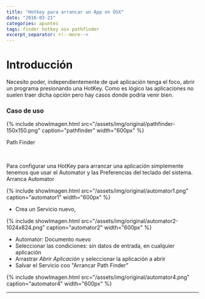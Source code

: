 ```yaml
---
title: "Hotkey para arrancar un App en OSX"
date: "2016-03-21"
categories: apuntes
tags: finder hotkey osx pathfinder
excerpt_separator: <!--more-->
---
```


# Introducción

Necesito poder, independientemente de qué aplicación tenga el foco, abrir un programa presionando una HotKey. Como es lógico las aplicaciones no suelen traer dicha opción pero hay casos donde podría venir bien.

### Caso de uso

{% include showImagen.html
    src="/assets/img/original/pathfinder-150x150.png"
    caption="pathfinder"
    width="600px"
    %}

Path Finder

 

Para configurar una HotKey para arrancar una aplicación simplemente tenemos que usar el Automator y las Preferencias del teclado del sistema. Arranca Automator

{% include showImagen.html
    src="/assets/img/original/automator1.png"
    caption="automator1"
    width="600px"
    %}
- Crea un Servicio nuevo,

{% include showImagen.html
    src="/assets/img/original/automator2-1024x824.png"
    caption="automator2"
    width="600px"
    %}

- Automator: Documento nuevo
- Seleccionar las condiciones: sin datos de entrada, en cualquier aplicación
- Arrastrar *Abrir Aplicación* y seleccionar la aplicación a abrir
- Salvar el Servicio coo "Arrancar Path Finder"

{% include showImagen.html
    src="/assets/img/original/automator4.png"
    caption="automator4"
    width="600px"
    %}

* * *
